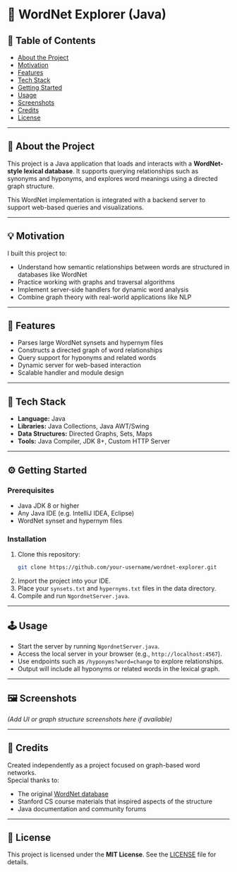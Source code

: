 # 🧠 WordNet Explorer (Java)

## 📌 Table of Contents

- [About the Project](#about-the-project)
- [Motivation](#motivation)
- [Features](#features)
- [Tech Stack](#tech-stack)
- [Getting Started](#getting-started)
- [Usage](#usage)
- [Screenshots](#screenshots)
- [Credits](#credits)
- [License](#license)

---

## 📖 About the Project

This project is a Java application that loads and interacts with a **WordNet-style lexical database**. It supports querying relationships such as synonyms and hyponyms, and explores word meanings using a directed graph structure.

This WordNet implementation is integrated with a backend server to support web-based queries and visualizations.

---

## 💡 Motivation

I built this project to:
- Understand how semantic relationships between words are structured in databases like WordNet
- Practice working with graphs and traversal algorithms
- Implement server-side handlers for dynamic word analysis
- Combine graph theory with real-world applications like NLP

---

## 🌟 Features

- Parses large WordNet synsets and hypernym files
- Constructs a directed graph of word relationships
- Query support for hyponyms and related words
- Dynamic server for web-based interaction
- Scalable handler and module design

---

## 🧰 Tech Stack

- **Language:** Java
- **Libraries:** Java Collections, Java AWT/Swing
- **Data Structures:** Directed Graphs, Sets, Maps
- **Tools:** Java Compiler, JDK 8+, Custom HTTP Server

---

## ⚙️ Getting Started

### Prerequisites

- Java JDK 8 or higher
- Any Java IDE (e.g. IntelliJ IDEA, Eclipse)
- WordNet synset and hypernym files

### Installation

1. Clone this repository:
   ```bash
   git clone https://github.com/your-username/wordnet-explorer.git
   ```
2. Import the project into your IDE.
3. Place your `synsets.txt` and `hypernyms.txt` files in the data directory.
4. Compile and run `NgordnetServer.java`.

---

## 🕹️ Usage

- Start the server by running `NgordnetServer.java`.
- Access the local server in your browser (e.g., `http://localhost:4567`).
- Use endpoints such as `/hyponyms?word=change` to explore relationships.
- Output will include all hyponyms or related words in the lexical graph.

---

## 🖼️ Screenshots

*(Add UI or graph structure screenshots here if available)*

---

## 🙌 Credits

Created independently as a project focused on graph-based word networks.  
Special thanks to:
- The original [WordNet database](https://wordnet.princeton.edu/)
- Stanford CS course materials that inspired aspects of the structure
- Java documentation and community forums

---

## 📜 License

This project is licensed under the **MIT License**. See the [LICENSE](LICENSE) file for details.

